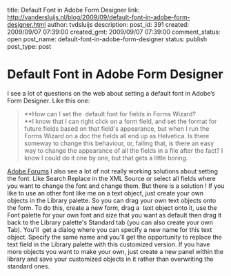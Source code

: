 title: Default Font in Adobe Form Designer
link: http://vandersluijs.nl/blog/2009/09/default-font-in-adobe-form-designer.html
author: tvdsluijs
description: 
post_id: 391
created: 2009/09/07 07:39:00
created_gmt: 2009/09/07 07:39:00
comment_status: open
post_name: default-font-in-adobe-form-designer
status: publish
post_type: post

# Default Font in Adobe Form Designer

I see a lot of questions on the web about setting a default font in Adobe’s Form Designer. Like this one: 

> **How can I set the  default font for fields in Forms Wizard?   
**I know that I can right click on a form field, and set the format for future fields based on that field's appearance, but when I run the Forms Wizard on a doc the fields all end up as Helvetica. Is there someway to change this behaviour, or, failing that, is there an easy way to change the appearance of all the fields in a file after the fact? I know I could do it one by one, but that gets a little boring. 

[Adobe Forums](http://forums.adobe.com/thread/300264) I also see a lot of not really working solutions about setting the font. Like Search Replace in the XML Source or select all fields where you want to change the font and change them. But there is a solution !  If you like to use an other font like me on a text object, just create your own objects in the Library palette. So you can drag your own text objects onto the form. To do this, create a new form, drag a  text object onto it, use the Font palette for your own font and size that you want as default then drag it back to the Library palette's Standard tab (you can also create your own Tab). You'll  get a dialog where you can specify a new name for this text object. Specify the same name and you'll get the opportunity to replace the text field in the Library palette with this customized version. If you have more objects you want to make your own, just create a new panel within the library and save your customized objects in it rather than overwriting the standard ones.